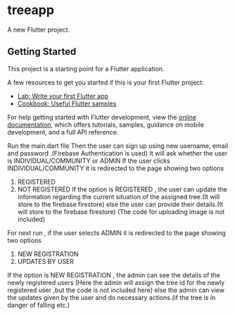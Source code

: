 # treeapp

A new Flutter project.

## Getting Started

This project is a starting point for a Flutter application.

A few resources to get you started if this is your first Flutter project:

- [Lab: Write your first Flutter app](https://docs.flutter.dev/get-started/codelab)
- [Cookbook: Useful Flutter samples](https://docs.flutter.dev/cookbook)

For help getting started with Flutter development, view the
[online documentation](https://docs.flutter.dev/), which offers tutorials,
samples, guidance on mobile development, and a full API reference.



Run the main.dart file 
Then the user can sign up using new username, email and password .(Firebase Authentication is used)
It will ask whether the user is INDIVIDUAL/COMMUNITY or ADMIN
If the user clicks INDIVIDUAL/COMMUNITY it is redirected to the page showing two options 
1) REGISTERED 
2) NOT REGISTERED
If the option is REGISTERED ,
    the user can update the information regarding the current situation of the assigned tree.(It will store to the firebase firestore)
else 
   the user can provide their details.(It will store to the firebase firestore)
   (The code for uploading image is not included)
  
  
 For next run , 
 if the user selects ADMIN it is redirected to the page showing two options
 1) NEW REGISTRATION
 2) UPDATES BY USER
 
 If the option is NEW REGISTRATION ,
     the admin can see the details of the newly registered users (Here the admin will assign the tree id for the newly registered user  ,but the code is not included      here)
 else 
    the admin can view the updates given by the user and do necessary actions.(if the tree is in danger of falling etc.)
   
   
